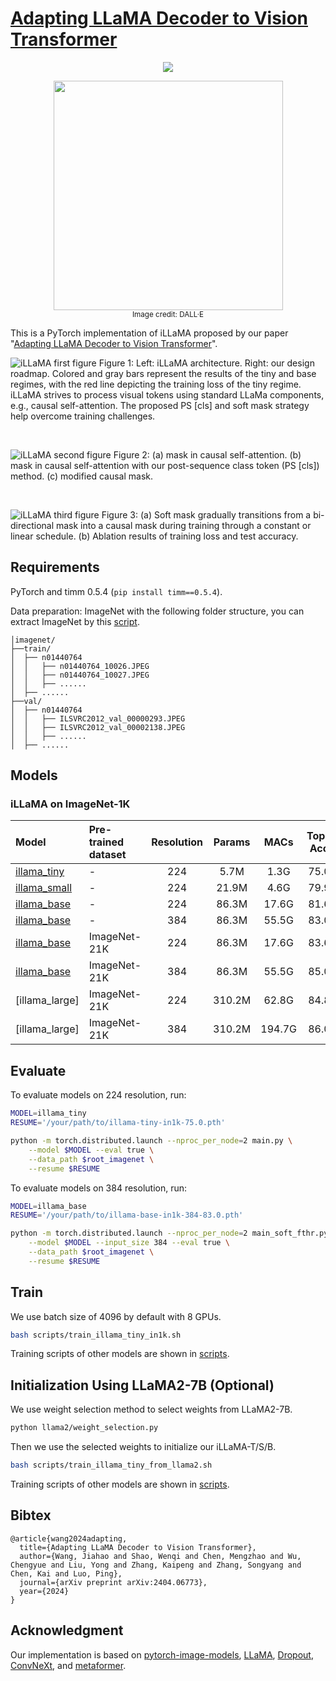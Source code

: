 # [Adapting LLaMA Decoder to Vision Transformer](https://arxiv.org/pdf/2404.06773)

<p align="center">
<a href="https://arxiv.org/pdf/2404.06773" alt="arXiv">
    <img src="https://img.shields.io/badge/arXiv-2404.06773-b31b1b.svg?style=flat" /></a>
</p>


<p align="center">
<img src="https://github.com/hpcaitech/Open-Sora/assets/48375204/8c6c1428-89e9-41d3-862d-2c2be7d65656" width="367"> <br>
<small>Image credit: DALL·E</small>
</p>


This is a PyTorch implementation of iLLaMA proposed by our paper "[Adapting LLaMA Decoder to Vision Transformer](https://arxiv.org/abs/2404.06773)". 


![iLLaMA first figure](https://github.com/hpcaitech/Open-Sora/assets/48375204/59f7af9a-679c-46ea-a428-c7bf27c0ecea)
Figure 1: Left: iLLaMA architecture. Right: our design roadmap. Colored and gray bars
represent the results of the tiny and base regimes, with the red line depicting the training loss of the
tiny regime. iLLaMA strives to process visual tokens using standard LLaMa components, e.g., causal
self-attention. The proposed PS [cls] and soft mask strategy help overcome training challenges. 

<br>

![iLLaMA second figure](https://github.com/hpcaitech/Open-Sora/assets/48375204/6dffefaa-cb27-49ba-a258-1953bdaa7330)
Figure 2: (a) mask in causal self-attention. (b) mask in causal self-attention with our post-sequence
class token (PS [cls]) method. (c) modified causal mask.

<br>

![iLLaMA third figure](https://github.com/hpcaitech/Open-Sora/assets/48375204/f3b46c50-c807-4997-81d4-257b6168e5f7)
Figure 3: (a) Soft mask gradually transitions from a bi-directional mask into a causal mask during
training through a constant or linear schedule. (b) Ablation results of training loss and test accuracy.



## Requirements
PyTorch and timm 0.5.4 (`pip install timm==0.5.4`).

Data preparation: ImageNet with the following folder structure, you can extract ImageNet by this [script](https://gist.github.com/BIGBALLON/8a71d225eff18d88e469e6ea9b39cef4).

```
│imagenet/
├──train/
│  ├── n01440764
│  │   ├── n01440764_10026.JPEG
│  │   ├── n01440764_10027.JPEG
│  │   ├── ......
│  ├── ......
├──val/
│  ├── n01440764
│  │   ├── ILSVRC2012_val_00000293.JPEG
│  │   ├── ILSVRC2012_val_00002138.JPEG
│  │   ├── ......
│  ├── ......
```


## Models
### iLLaMA on ImageNet-1K
| Model | Pre-trained dataset | Resolution | Params | MACs | Top1 Acc |
| :---     | :---     |   :---:    |  :---: |  :---:  |  :---:  |
| [illama_tiny](https://github.com/techmonsterwang/iLLaMA/releases/download/1.0/illama-tiny-in1k-75.0.pth) | - | 224 | 5.7M | 1.3G | 75.0 |
| [illama_small](https://github.com/techmonsterwang/iLLaMA/releases/download/1.0/illama-small-in1k-79.9.pth) | - | 224 | 21.9M | 4.6G | 79.9 |
| [illama_base](https://github.com/techmonsterwang/iLLaMA/releases/download/1.0/illama-base-in1k-81.6.pth) | - | 224 | 86.3M | 17.6G | 81.6 |
| [illama_base](https://github.com/techmonsterwang/iLLaMA/releases/download/1.0/illama-base-in1k-384-83.0.pth) | - | 384 | 86.3M | 55.5G | 83.0 |
| [illama_base](https://github.com/techmonsterwang/iLLaMA/releases/download/1.0/illama-base-in21kin1k-224-83.6.pth) | ImageNet-21K | 224 | 86.3M | 17.6G | 83.6 |
| [illama_base](https://github.com/techmonsterwang/iLLaMA/releases/download/1.0/illama-base-in21kin1k-384-85.0.pth) | ImageNet-21K | 384 | 86.3M | 55.5G | 85.0 |
| [illama_large] | ImageNet-21K | 224 | 310.2M | 62.8G | 84.8 |
| [illama_large] | ImageNet-21K | 384 | 310.2M | 194.7G | 86.0 |




## Evaluate

To evaluate models on 224 resolution, run:

```bash
MODEL=illama_tiny
RESUME='/your/path/to/illama-tiny-in1k-75.0.pth'

python -m torch.distributed.launch --nproc_per_node=2 main.py \
    --model $MODEL --eval true \
    --data_path $root_imagenet \
    --resume $RESUME
```

To evaluate models on 384 resolution, run:

```bash
MODEL=illama_base
RESUME='/your/path/to/illama-base-in1k-384-83.0.pth'

python -m torch.distributed.launch --nproc_per_node=2 main_soft_fthr.py \
    --model $MODEL --input_size 384 --eval true \
    --data_path $root_imagenet \
    --resume $RESUME
```

## Train
We use batch size of 4096 by default with 8 GPUs. 


```bash
bash scripts/train_illama_tiny_in1k.sh
```
Training scripts of other models are shown in [scripts](/scripts/).


## Initialization Using LLaMA2-7B (Optional)
We use weight selection method to select weights from LLaMA2-7B. 

```bash
python llama2/weight_selection.py
```

Then we use the selected weights to initialize our iLLaMA-T/S/B. 

```bash
bash scripts/train_illama_tiny_from_llama2.sh
```
Training scripts of other models are shown in [scripts](/scripts/). 


## Bibtex
```
@article{wang2024adapting,
  title={Adapting LLaMA Decoder to Vision Transformer},
  author={Wang, Jiahao and Shao, Wenqi and Chen, Mengzhao and Wu, Chengyue and Liu, Yong and Zhang, Kaipeng and Zhang, Songyang and Chen, Kai and Luo, Ping},
  journal={arXiv preprint arXiv:2404.06773},
  year={2024}
}
```

## Acknowledgment

Our implementation is based on [pytorch-image-models](https://github.com/huggingface/pytorch-image-models), [LLaMA](https://github.com/meta-llama/llama), [Dropout](https://github.com/facebookresearch/dropout), [ConvNeXt](https://github.com/facebookresearch/ConvNeXt), and [metaformer](https://github.com/sail-sg/metaformer).

